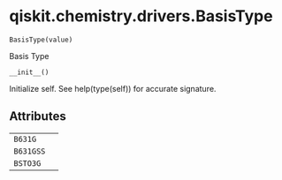 # qiskit.chemistry.drivers.BasisType



`BasisType(value)`

Basis Type



`__init__()`

Initialize self. See help(type(self)) for accurate signature.

## Attributes

|           |   |
| --------- | - |
| `B631G`   |   |
| `B631GSS` |   |
| `BSTO3G`  |   |
